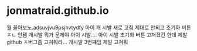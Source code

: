# jonmatraid.github.io
뭘 꼴아보노.adsuvjvu9psjhvtydfy
아이 개 시발 새로 고침 제대로 안되고 초기화 버튼 ㅈㄴ 안됌 개시발 뭐가 문제야 아이 시발....
아이 시발 초기화 버튼 고쳐졌긴 한데 제발 github ㅈ버그좀 고쳐줘라...
개시발 3번쨰임 제발 고쳐줘